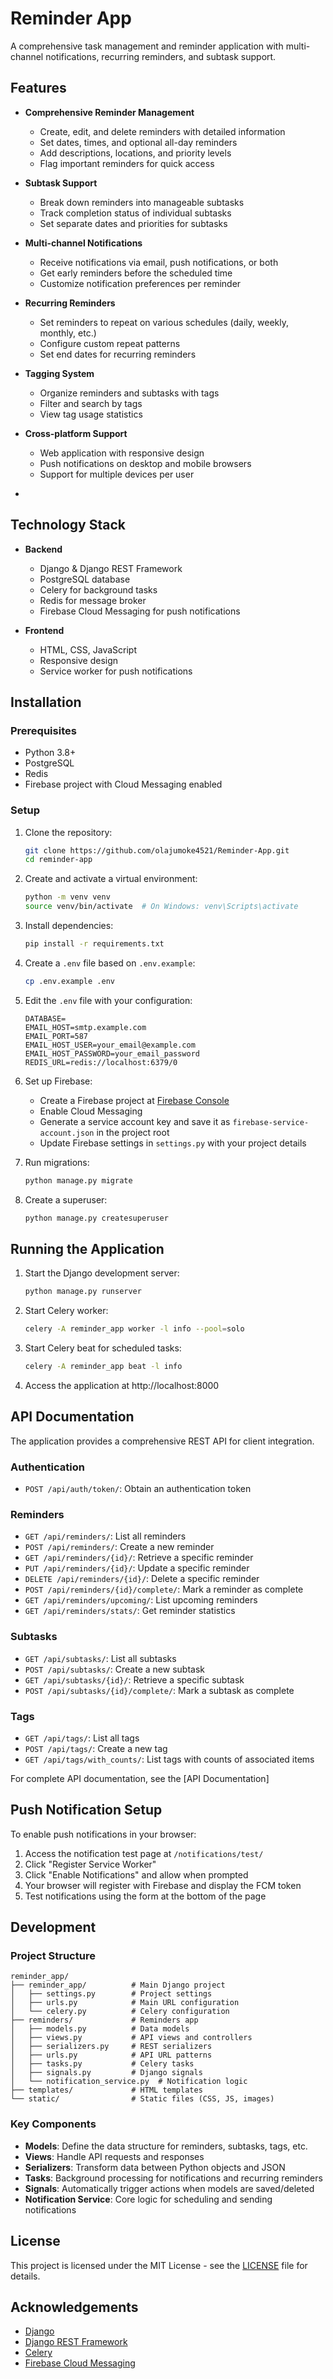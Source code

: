# Reminder App

A comprehensive task management and reminder application with multi-channel notifications, recurring reminders, and subtask support.


## Features

- **Comprehensive Reminder Management**
  - Create, edit, and delete reminders with detailed information
  - Set dates, times, and optional all-day reminders
  - Add descriptions, locations, and priority levels
  - Flag important reminders for quick access

- **Subtask Support**
  - Break down reminders into manageable subtasks
  - Track completion status of individual subtasks
  - Set separate dates and priorities for subtasks

- **Multi-channel Notifications**
  - Receive notifications via email, push notifications, or both
  - Get early reminders before the scheduled time
  - Customize notification preferences per reminder

- **Recurring Reminders**
  - Set reminders to repeat on various schedules (daily, weekly, monthly, etc.)
  - Configure custom repeat patterns
  - Set end dates for recurring reminders

- **Tagging System**
  - Organize reminders and subtasks with tags
  - Filter and search by tags
  - View tag usage statistics

- **Cross-platform Support**
  - Web application with responsive design
  - Push notifications on desktop and mobile browsers
  - Support for multiple devices per user
*

## Technology Stack

- **Backend**
  - Django & Django REST Framework
  - PostgreSQL database
  - Celery for background tasks
  - Redis for message broker
  - Firebase Cloud Messaging for push notifications

- **Frontend**
  - HTML, CSS, JavaScript
  - Responsive design
  - Service worker for push notifications

## Installation

### Prerequisites

- Python 3.8+
- PostgreSQL
- Redis
- Firebase project with Cloud Messaging enabled

### Setup

1. Clone the repository:
   ```bash
   git clone https://github.com/olajumoke4521/Reminder-App.git
   cd reminder-app
   ```

2. Create and activate a virtual environment:
   ```bash
   python -m venv venv
   source venv/bin/activate  # On Windows: venv\Scripts\activate
   ```

3. Install dependencies:
   ```bash
   pip install -r requirements.txt
   ```

4. Create a `.env` file based on `.env.example`:
   ```bash
   cp .env.example .env
   ```

5. Edit the `.env` file with your configuration:
   ```
   DATABASE=
   EMAIL_HOST=smtp.example.com
   EMAIL_PORT=587
   EMAIL_HOST_USER=your_email@example.com
   EMAIL_HOST_PASSWORD=your_email_password
   REDIS_URL=redis://localhost:6379/0
   ```

6. Set up Firebase:
   - Create a Firebase project at [Firebase Console](https://console.firebase.google.com/)
   - Enable Cloud Messaging
   - Generate a service account key and save it as `firebase-service-account.json` in the project root
   - Update Firebase settings in `settings.py` with your project details

7. Run migrations:
   ```bash
   python manage.py migrate
   ```

8. Create a superuser:
   ```bash
   python manage.py createsuperuser
   ```

## Running the Application

1. Start the Django development server:
   ```bash
   python manage.py runserver
   ```

2. Start Celery worker:
   ```bash
   celery -A reminder_app worker -l info --pool=solo
   ```

3. Start Celery beat for scheduled tasks:
   ```bash
   celery -A reminder_app beat -l info
   ```

4. Access the application at http://localhost:8000

## API Documentation

The application provides a comprehensive REST API for client integration.

### Authentication

- `POST /api/auth/token/`: Obtain an authentication token

### Reminders

- `GET /api/reminders/`: List all reminders
- `POST /api/reminders/`: Create a new reminder
- `GET /api/reminders/{id}/`: Retrieve a specific reminder
- `PUT /api/reminders/{id}/`: Update a specific reminder
- `DELETE /api/reminders/{id}/`: Delete a specific reminder
- `POST /api/reminders/{id}/complete/`: Mark a reminder as complete
- `GET /api/reminders/upcoming/`: List upcoming reminders
- `GET /api/reminders/stats/`: Get reminder statistics

### Subtasks

- `GET /api/subtasks/`: List all subtasks
- `POST /api/subtasks/`: Create a new subtask
- `GET /api/subtasks/{id}/`: Retrieve a specific subtask
- `POST /api/subtasks/{id}/complete/`: Mark a subtask as complete

### Tags

- `GET /api/tags/`: List all tags
- `POST /api/tags/`: Create a new tag
- `GET /api/tags/with_counts/`: List tags with counts of associated items

For complete API documentation, see the [API Documentation]


## Push Notification Setup

To enable push notifications in your browser:

1. Access the notification test page at `/notifications/test/`
2. Click "Register Service Worker"
3. Click "Enable Notifications" and allow when prompted
4. Your browser will register with Firebase and display the FCM token
5. Test notifications using the form at the bottom of the page


## Development

### Project Structure

```
reminder_app/
├── reminder_app/          # Main Django project
│   ├── settings.py        # Project settings
│   ├── urls.py            # Main URL configuration
│   └── celery.py          # Celery configuration
├── reminders/             # Reminders app
│   ├── models.py          # Data models
│   ├── views.py           # API views and controllers
│   ├── serializers.py     # REST serializers
│   ├── urls.py            # API URL patterns
│   ├── tasks.py           # Celery tasks
│   ├── signals.py         # Django signals
│   └── notification_service.py  # Notification logic
├── templates/             # HTML templates
└── static/                # Static files (CSS, JS, images)
```

### Key Components

- **Models**: Define the data structure for reminders, subtasks, tags, etc.
- **Views**: Handle API requests and responses
- **Serializers**: Transform data between Python objects and JSON
- **Tasks**: Background processing for notifications and recurring reminders
- **Signals**: Automatically trigger actions when models are saved/deleted
- **Notification Service**: Core logic for scheduling and sending notifications


## License

This project is licensed under the MIT License - see the [LICENSE](LICENSE) file for details.

## Acknowledgements

- [Django](https://www.djangoproject.com/)
- [Django REST Framework](https://www.django-rest-framework.org/)
- [Celery](https://docs.celeryproject.org/)
- [Firebase Cloud Messaging](https://firebase.google.com/docs/cloud-messaging)